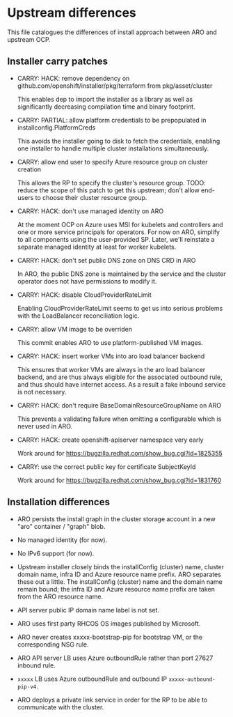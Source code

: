 # Upstream differences

This file catalogues the differences of install approach between ARO and
upstream OCP.


## Installer carry patches

* CARRY: HACK: remove dependency on github.com/openshift/installer/pkg/terraform
  from pkg/asset/cluster

  This enables dep to import the installer as a library as well as significantly
  decreasing compilation time and binary footprint.

* CARRY: PARTIAL: allow platform credentials to be prepopulated in
  installconfig.PlatformCreds

  This avoids the installer going to disk to fetch the credentials, enabling one
  installer to handle multiple cluster installations simultaneously.

* CARRY: allow end user to specify Azure resource group on cluster creation

  This allows the RP to specify the cluster's resource group.  TODO: reduce the
  scope of this patch to get this upstream; don't allow end-users to choose
  their cluster resource group.

* CARRY: HACK: don't use managed identity on ARO

  At the moment OCP on Azure uses MSI for kubelets and controllers and one or
  more service principals for operators.  For now on ARO, simplify to all
  components using the user-provided SP.  Later, we'll reinstate a separate
  managed identity at least for worker kubelets.

* CARRY: HACK: don't set public DNS zone on DNS CRD in ARO

  In ARO, the public DNS zone is maintained by the service and the cluster
  operator does not have permissions to modify it.

* CARRY: HACK: disable CloudProviderRateLimit

  Enabling CloudProviderRateLimit seems to get us into serious problems with the
  LoadBalancer reconciliation logic.

* CARRY: allow VM image to be overriden

  This commit enables ARO to use platform-published VM images.

* CARRY: HACK: insert worker VMs into aro load balancer backend

  This ensures that worker VMs are always in the aro load balancer backend, and
  are thus always eligible for the associated outbound rule, and thus should
  have internet access.  As a result a fake inbound service is not necessary.

* CARRY: HACK: don't require BaseDomainResourceGroupName on ARO

  This prevents a validating failure when omitting a configurable which is never
  used in ARO.

* CARRY: HACK: create openshift-apiserver namespace very early

  Work around for https://bugzilla.redhat.com/show_bug.cgi?id=1825355

* CARRY: use the correct public key for certificate SubjectKeyId

  Work around for https://bugzilla.redhat.com/show_bug.cgi?id=1831760

## Installation differences

* ARO persists the install graph in the cluster storage account in a new "aro"
  container / "graph" blob.

* No managed identity (for now).

* No IPv6 support (for now).

* Upstream installer closely binds the installConfig (cluster) name, cluster
  domain name, infra ID and Azure resource name prefix.  ARO separates these out
  a little.  The installConfig (cluster) name and the domain name remain bound;
  the infra ID and Azure resource name prefix are taken from the ARO resource
  name.

* API server public IP domain name label is not set.

* ARO uses first party RHCOS OS images published by Microsoft.

* ARO never creates xxxxx-bootstrap-pip for bootstrap VM, or the corresponding
  NSG rule.

* ARO API server LB uses Azure outboundRule rather than port 27627 inbound rule.

* `xxxxx` LB uses Azure outboundRule and outbound IP `xxxxx-outbound-pip-v4`.

* ARO deploys a private link service in order for the RP to be able to
  communicate with the cluster.
